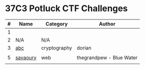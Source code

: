 # 37C3 Potluck CTF Challenges

| **#** | **Name** | **Category** | **Author** |
|-------|----------|--------------|------------|
| 1     |          |              | |
| 2     | N/A      | N/A          | | 
| 3     | [abc](challenge-03/)      | cryptography | dorian |
|       |          |              | |
| 5     | [savaoury](challenge-05/)         | web             | thegrandpew - Blue Water |
|       |          |              | |
